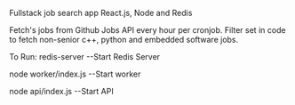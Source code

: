 Fullstack job search app
React.js, Node and Redis

Fetch's jobs from Github Jobs API every hour per cronjob. 
Filter set in code to fetch non-senior c++, python and embedded software jobs.

To Run: 
redis-server 		--Start Redis Server

node worker/index.js 	--Start worker

node api/index.js	--Start API 

